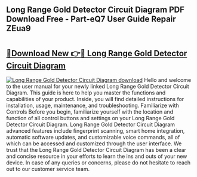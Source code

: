 ## Long Range Gold Detector Circuit Diagram PDF Download Free - Part-eQ7 User Guide Repair ZEua9

# <h2><a href="http://dflo07.blite.top/?on=Long+Range+Gold+Detector+Circuit+Diagram">🔗Download New 👉🔴 Long Range Gold Detector Circuit Diagram</a></h2>

[![Long Range Gold Detector Circuit Diagram download](https://i.imgur.com/lujVjoI.png)](http://dflo07.blite.top/?on=Long+Range+Gold+Detector+Circuit+Diagram)
Hello and welcome to the user manual for your newly linked Long Range Gold Detector Circuit Diagram. This guide is here to help you master the functions and capabilities of your product. Inside, you will find detailed instructions for installation, usage, maintenance, and troubleshooting. Familiarize with Controls Before you begin, familiarize yourself with the location and function of all control buttons and settings on your Long Range Gold Detector Circuit Diagram. Long Range Gold Detector Circuit Diagram advanced features include fingerprint scanning, smart home integration, automatic software updates, and customizable voice commands, all of which can be accessed and customized through the user interface. We trust that the Long Range Gold Detector Circuit Diagram has been a clear and concise resource in your efforts to learn the ins and outs of your new device. In case of any queries or concerns, please do not hesitate to reach out to our customer service team.
